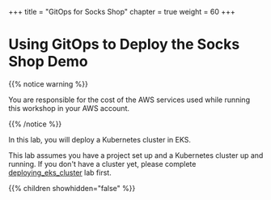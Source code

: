 +++
title = "GitOps for Socks Shop"
chapter = true
weight = 60
+++

# Using GitOps to Deploy the Socks Shop Demo

{{% notice warning %}}<p> You are responsible for the cost of the AWS services used while running this workshop in your AWS account.</p> {{% /notice %}}

In this lab, you will deploy a Kubernetes cluster in EKS.

This lab assumes you have a project set up and a Kubernetes cluster up and running. If you don't have a cluster yet, please
complete [deploying_eks_cluster](./30_deploying_eks_cluster.html) lab first.

{{% children showhidden="false" %}}
